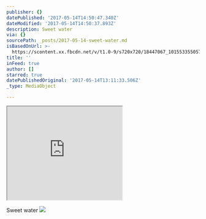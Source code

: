 ```yaml
---
publisher: {}
datePublished: '2017-05-14T14:50:47.340Z'
dateModified: '2017-05-14T14:50:37.893Z'
description: Sweet water
via: {}
sourcePath: _posts/2017-05-14-sweet-water.md
isBasedOnUrl: >-
  https://scontent.xx.fbcdn.net/v/t1.0-9/s720x720/18447067_10155335505718156_3389426885206943850_n.jpg?oh=beffed048399e303d8bec127bd444f42&oe=59774B6D
title: ''
inFeed: true
author: []
starred: true
datePublishedOriginal: '2017-05-14T13:11:33.506Z'
_type: MediaObject

---
```

<iframe src="https://the-grid.github.io/ed-userhtml/?g=eJzLKCkpKLbS18_Vq8wvLSlNStVLzs_VL08sSc6wL7MNKS5JTy7KdyrxzgcAQfMPbw" height="244" style=""></iframe>

Sweet water
![](https://s3-us-west-2.amazonaws.com/the-grid-img/p/104ce37ef85337be0642a3ae62ee0986afa33269.jpg)